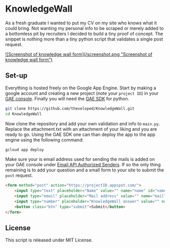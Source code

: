 # KnowledgeWall

As a fresh graduate I wanted to put my CV on my site who knows what it could bring. Not wanting my personal info to be scraped or merely added to a bottomless pit by recruiters I decided to build a tiny proof of concept. The snippet is nothing more than a tiny python script that validates a single post request.

<a href="http://www.thevelop.nl/about/">
    ![Screenshot of knowledge wall form](/screenshot.png "Screenshot of knowledge wall form")
</a>

## Set-up

Everything is hosted freely on the Google App Engine. Start by making a google account and creating a new project (note your `project ID`) in your [GAE console](https://console.cloud.google.com). Finally you will need the [GAE SDK](https://cloud.google.com/appengine/docs/standard/python/download) for python.

```sh
git clone https://github.com/theveloped/KnowledgeWall.git
cd KnowledgeWall
```

Now clone the repository and add your own validation and info to `main.py`. Replace the attachment.txt with an attachment of your liking and you are ready to go. Using the GAE SDK one can than deploy the app to the app engine using the following command:

```sh
gcloud app deploy
```

Make sure your is email address used for sending the mails is added on your GAE console under [Email API Authorized Senders](https://console.cloud.google.com/appengine/settings?_ga=1.103854786.397084214.1491736685). If so the only thing remaining is to add your question and a small form to your site to submit the `post` request.

```html
<form method="post" action="https://projectID.appspot.com/"> 
    <input type="text" placeholder="Name" value="" name="name" id="name" required>
    <input type="email" placeholder="Mail address" value="" name="mail" id="mail" required>
    <input type="number" placeholder="KnowledgeWall answer" value="" name="answer" id="answer" required>
    <button class="btn" type="submit">Submit</button>
</form>
```

## License

This script is released under MIT License.
